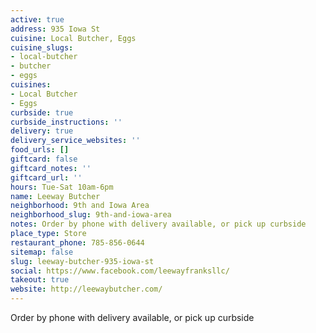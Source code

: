 ```yaml
---
active: true
address: 935 Iowa St
cuisine: Local Butcher, Eggs
cuisine_slugs:
- local-butcher
- butcher
- eggs
cuisines:
- Local Butcher
- Eggs
curbside: true
curbside_instructions: ''
delivery: true
delivery_service_websites: ''
food_urls: []
giftcard: false
giftcard_notes: ''
giftcard_url: ''
hours: Tue-Sat 10am-6pm
name: Leeway Butcher
neighborhood: 9th and Iowa Area
neighborhood_slug: 9th-and-iowa-area
notes: Order by phone with delivery available, or pick up curbside
place_type: Store
restaurant_phone: 785-856-0644
sitemap: false
slug: leeway-butcher-935-iowa-st
social: https://www.facebook.com/leewayfranksllc/
takeout: true
website: http://leewaybutcher.com/
---
```


Order by phone with delivery available, or pick up curbside